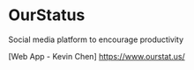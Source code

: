 # OurStatus
Social media platform to encourage productivity

[Web App - Kevin Chen] https://www.ourstat.us/
